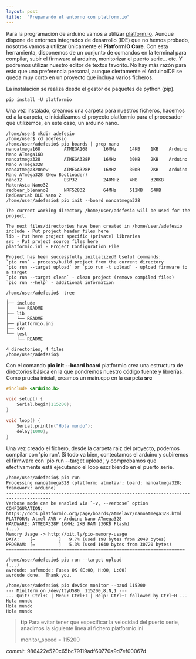 ```yaml
---
layout: post
title:  "Preparando el entorno con platform.io"
---
```

Para la programación de arduino vamos a utilizar [platform.io](https://platformio.org). Aunque
dispone de entornos integrados de desarrollo (IDE) que no hemos probado, nosotros vamos a utilizar únicamente
el **PlatformIO Core**. Con esta herramienta, disponemos de un conjunto de comandos en la
terminal para compilar, subir el firmware al arduino, monitorizar el puerto serie... etc. Y
podremos utilizar nuestro editor de textos favorito. No hay más razón para esto que una
preferencia personal, aunque ciertamente el ArduinoIDE se queda muy corto en un proyecto
que incluya varios ficheros.

La instalación se realiza desde el gestor de paquetes de python (pip).

```console
pip install -U platformio
```

Una vez instalado, creamos una carpeta para nuestros ficheros, hacemos cd a la carpeta, e
inicializamos el proyecto platformio para el procesador que utilizemos, en este caso, un 
arduino nano.

```console
/home/user$ mkdir adefesio
/home/user$ cd adefesio
/home/user/adefesio$ pio boards | grep nano
nanoatmega168         ATMEGA168      16MHz     14KB    1KB    Arduino Nano ATmega168
nanoatmega328         ATMEGA328P     16MHz     30KB    2KB    Arduino Nano ATmega328
nanoatmega328new      ATMEGA328P     16MHz     30KB    2KB    Arduino Nano ATmega328 (New Bootloader)
nano32                ESP32          240MHz    4MB     320KB  MakerAsia Nano32
redbear_blenano2      NRF52832       64MHz     512KB   64KB   RedBearLab BLE Nano 2
/home/user/adefesio$ pio init --board nanoatmega328

The current working directory /home/user/adefesio will be used for the project.

The next files/directories have been created in /home/user/adefesio
include - Put project header files here
lib - Put here project specific (private) libraries
src - Put project source files here
platformio.ini - Project Configuration File

Project has been successfully initialized! Useful commands:
`pio run` - process/build project from the current directory
`pio run --target upload` or `pio run -t upload` - upload firmware to a target
`pio run --target clean` - clean project (remove compiled files)
`pio run --help` - additional information

/home/user/adefesio$  tree
.
├── include
│   └── README
├── lib
│   └── README
├── platformio.ini
├── src
└── test
    └── README

4 directories, 4 files
/home/user/adefesio$ 
```

Con el comando **pio init --board __board__** platformio crea una estructura de directorios básica en la 
que pondremos nuestro código fuente y librerías. Como prueba inicial, creamos un main.cpp en la
carpeta **src**

```cpp
#include <Arduino.h>

void setup() {
    Serial.begin(115200);
}

void loop() {
    Serial.println("Hola mundo");
    delay(1000);
}
```

Una vez creado el fichero, desde la carpeta raiz del proyecto, podemos compilar con 'pio run'. Si todo
va bien, contectamos el arduino y subiremos el firmware con 'pio run --target upload', y comprobamos
que efectivamente está ejecutando el loop escribiendo en el puerto serie.

```console
/home/user/adefesio$ pio run
Processing nanoatmega328 (platform: atmelavr; board: nanoatmega328; framework: arduino)
---------------------------------------------------------------------------------------
Verbose mode can be enabled via `-v, --verbose` option
CONFIGURATION: https://docs.platformio.org/page/boards/atmelavr/nanoatmega328.html
PLATFORM: Atmel AVR > Arduino Nano ATmega328
HARDWARE: ATMEGA328P 16MHz 2KB RAM (30KB Flash)
(...)
Memory Usage -> http://bit.ly/pio-memory-usage
DATA:    [=         ]   9.7% (used 198 bytes from 2048 bytes)
PROGRAM: [=         ]   5.3% (used 1640 bytes from 30720 bytes)
====================================================================

/home/user/adefesio$ pio run --target upload
(...)
avrdude: safemode: Fuses OK (E:00, H:00, L:00)
avrdude done.  Thank you.

/home/user/adefesio$ pio device monitor --baud 115200
--- Miniterm on /dev/ttyUSB0  115200,8,N,1 ---
--- Quit: Ctrl+C | Menu: Ctrl+T | Help: Ctrl+T followed by Ctrl+H ---
Hola mundo
Hola mundo
Hola mundo
```

> **tip**
> Para evitar tener que especificar la velocidad del puerto serie, anadimos la siguiente línea al fichero
> platformio.ini
>
> monitor_speed = 115200

_commit_: 986422e520c65bc79119adf60770a9d7ef00067d
